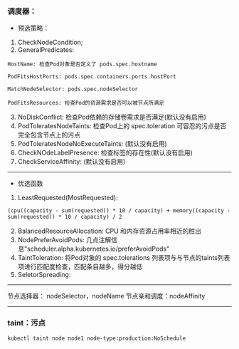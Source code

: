 ### 调度器：
- 预选策略：
1. CheckNodeCondition;
2. GeneralPredicates:
```
HostName: 检查Pod对象是否定义了 pods.spec.hostname

PodFitsHostPorts: pods.spec.containers.ports.hostPort

MatchNodeSelector: pods.spec.nodeSelector

PodFitsResources: 检查Pod的资源需求是否可以被节点所满足
```
3. NoDiskConflict: 检查Pod依赖的存储卷需求是否满足(默认没有启用)
4. PodToleratesNodeTaints: 检查Pod上的 spec.toleration 可容忍的污点是否完全包含节点上的污点
5. PodToleratesNodeNoExecuteTaints: (默认没有启用)
6. CheckNOdeLabelPresence: 检查标签的存在性(默认没有启用)
7. CheckServiceAffinity: (默认没有启用)
---
- 优选函数
1. LeastRequested(MostRequested):
```
(cpu((capacity - sum(requested)) * 10 / capacity) + memory((capacity - sum(requested)) * 10 / capacity) / 2
```
2. BalancedResourceAllocation: CPU 和内存资源占用率相近的胜出
3. NodePreferAvoidPods: 几点注解信息"scheduler.alpha.kubernetes.io/preferAvoidPods"
4. TaintToleration: 将Pod对象的 spec.tolerations 列表项与与节点的taints列表项进行匹配度检查，匹配条目越多，得分越低
5. SeletorSpreading:

---
节点选择器： nodeSelector，nodeName
节点亲和调度：nodeAffinity

---
### taint：污点
```
kubectl taint node node1 node-type:production:NoSchedule
```
